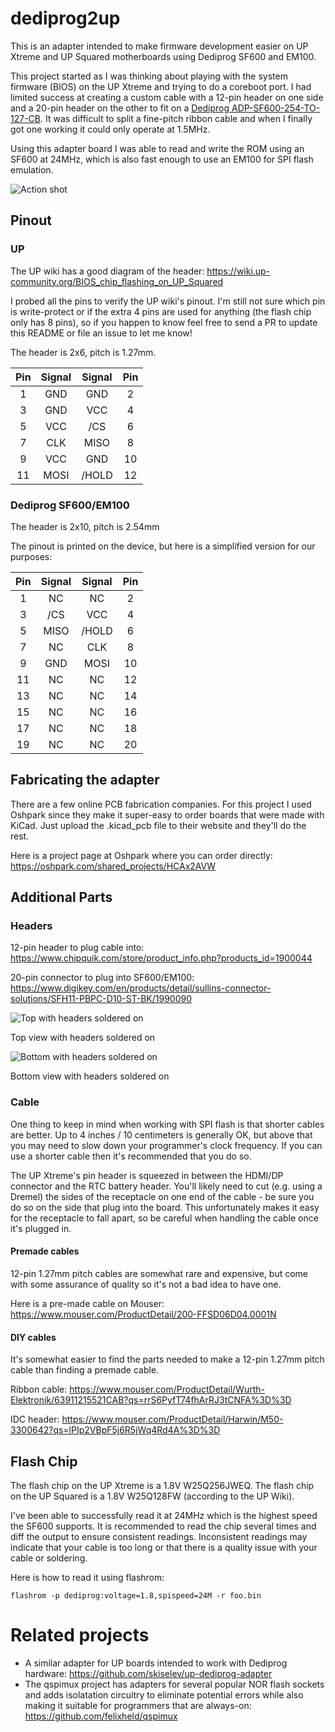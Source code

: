 # dediprog2up

This is an adapter intended to make firmware development easier on UP Xtreme and UP Squared motherboards using Dediprog SF600 and EM100.

This project started as I was thinking about playing with the system firmware (BIOS) on the UP Xtreme and trying to do a coreboot port. I had limited success at creating a custom cable with a 12-pin header on one side and a 20-pin header on the other to fit on a [Dediprog ADP-SF600-254-TO-127-CB](https://www.dediprog.com/product/ADP-SF600-254-TO-127-CB). It was difficult to split a fine-pitch ribbon cable and when I finally got one working it could only operate at 1.5MHz.

Using this adapter board I was able to read and write the ROM using an SF600 at 24MHz, which is also fast enough to use an EM100 for SPI flash emulation.

![Action shot](https://github.com/dhendrix/dediprog2up/blob/main/images/dediprog2up.jpg)

## Pinout
### UP

The UP wiki has a good diagram of the header:
https://wiki.up-community.org/BIOS_chip_flashing_on_UP_Squared

I probed all the pins to verify the UP wiki's pinout. I'm still not sure which pin is write-protect or if the extra 4 pins are used for anything (the flash chip only has 8 pins), so if you happen to know feel free to send a PR to update this README or file an issue to let me know!

The header is 2x6, pitch is 1.27mm.

Pin | Signal | Signal | Pin
:-: | :----: | :----: | :--:
1   |  GND   |  GND   |  2
3   |  GND   |  VCC   |  4
5   |  VCC   |  /CS   |  6
7   |  CLK   |  MISO  |  8
9   |  VCC   |  GND   | 10
11  | MOSI   |  /HOLD | 12



### Dediprog SF600/EM100

The header is 2x10, pitch is 2.54mm

The pinout is printed on the device, but here is a simplified version for our purposes:

Pin | Signal | Signal | Pin
:-: | :----: | :----: | :--:
1   |  NC    |    NC  |  2
3   |  /CS   |   VCC  |  4
5   |  MISO  | /HOLD  |  6
7   |  NC    |   CLK  |  8
9   |  GND   |  MOSI  | 10
11  |  NC    |    NC  | 12
13  |  NC    |    NC  | 14
15  |  NC    |    NC  | 16
17  |  NC    |    NC  | 18
19  |  NC    |    NC  | 20


## Fabricating the adapter

There are a few online PCB fabrication companies. For this project I used Oshpark since they make it super-easy to order boards that were made with KiCad. Just upload the .kicad_pcb file to their website and they'll do the rest.

Here is a project page at Oshpark where you can order directly: https://oshpark.com/shared_projects/HCAx2AVW

## Additional Parts
### Headers

12-pin header to plug cable into: https://www.chipquik.com/store/product_info.php?products_id=1900044

20-pin connector to plug into SF600/EM100: https://www.digikey.com/en/products/detail/sullins-connector-solutions/SFH11-PBPC-D10-ST-BK/1990090

![Top with headers soldered on](https://github.com/dhendrix/dediprog2up/blob/main/images/dediprog2up_top.jpg)

Top view with headers soldered on

![Bottom with headers soldered on](https://github.com/dhendrix/dediprog2up/blob/main/images/dediprog2up_bottom.jpg)

Bottom view with headers soldered on

### Cable

One thing to keep in mind when working with SPI flash is that shorter cables are better. Up to 4 inches / 10 centimeters is generally OK, but above that you may need to slow down your programmer's clock frequency. If you can use a shorter cable then it's recommended that you do so.

The UP Xtreme's pin header is squeezed in between the HDMI/DP connector and the RTC battery header. You'll likely need to cut (e.g. using a Dremel) the sides of the receptacle on one end of the cable - be sure you do so on the side that plug into the board. This unfortunately makes it easy for the receptacle to fall apart, so be careful when handling the cable once it's plugged in.

#### Premade cables

12-pin 1.27mm pitch cables are somewhat rare and expensive, but come with some assurance of quality so it's not a bad idea to have one.

Here is a pre-made cable on Mouser:
https://www.mouser.com/ProductDetail/200-FFSD06D04.0001N

#### DIY cables

It's somewhat easier to find the parts needed to make a 12-pin 1.27mm pitch cable than finding a premade cable.

Ribbon cable: https://www.mouser.com/ProductDetail/Wurth-Elektronik/63911215521CAB?qs=rrS6PyfT74fhArRJ3tCNFA%3D%3D

IDC header: https://www.mouser.com/ProductDetail/Harwin/M50-3300642?qs=lPIp2VBpF5j6R5jWq4Rd4A%3D%3D


## Flash Chip

The flash chip on the UP Xtreme is a 1.8V W25Q256JWEQ. The flash chip on the UP Squared is a 1.8V W25Q128FW (according to the UP Wiki).

I've been able to successfully read it at 24MHz which is the highest speed the SF600 supports. It is recommended to read the chip several times and diff the output to ensure consistent readings.
Inconsistent readings may indicate that your cable is too long or that there is a quality issue with your cable or soldering.

Here is how to read it using flashrom:

	flashrom -p dediprog:voltage=1.8,spispeed=24M -r foo.bin

# Related projects

* A similar adapter for UP boards intended to work with Dediprog hardware: https://github.com/skiselev/up-dediprog-adapter
* The qspimux project has adapters for several popular NOR flash sockets and adds isolatation circuitry to eliminate potential errors while also making it suitable for programmers that are always-on: https://github.com/felixheld/qspimux
